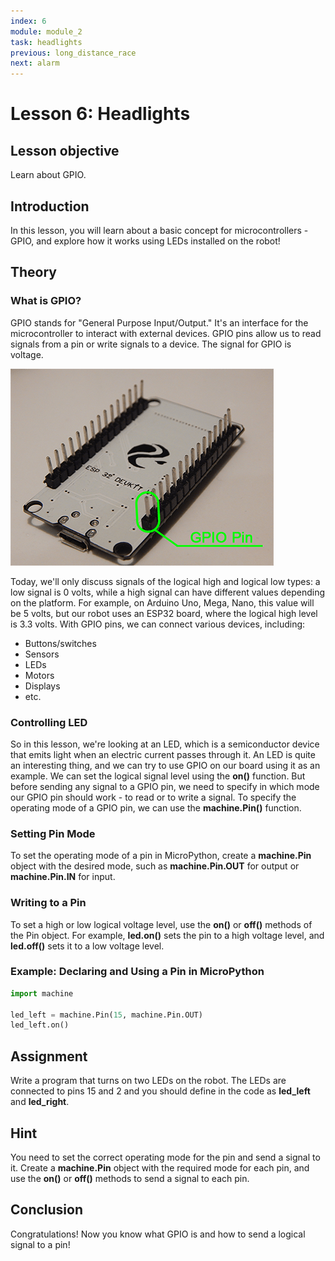 ```yaml
---
index: 6
module: module_2
task: headlights
previous: long_distance_race
next: alarm
---
```


# Lesson 6: Headlights

## Lesson objective

Learn about GPIO.

## Introduction

In this lesson, you will learn about a basic concept for microcontrollers - GPIO, and explore how it works using LEDs installed on the robot!

## Theory

### What is GPIO?

GPIO stands for "General Purpose Input/Output." It's an interface for the microcontroller to interact with external devices. GPIO pins allow us to read signals from a pin or write signals to a device. The signal for GPIO is voltage.

![image](https://github.com/autolab-fi/line-robot-curriculum/blob/main/images/module_2/headlights_2.png?raw=True)

Today, we'll only discuss signals of the logical high and logical low types: a low signal is 0 volts, while a high signal can have different values depending on the platform. For example, on Arduino Uno, Mega, Nano, this value will be 5 volts, but our robot uses an ESP32 board, where the logical high level is 3.3 volts. With GPIO pins, we can connect various devices, including:

- Buttons/switches
- Sensors
- LEDs
- Motors
- Displays
- etc.

### Controlling LED

So in this lesson, we're looking at an LED, which is a semiconductor device that emits light when an electric current passes through it. An LED is quite an interesting thing, and we can try to use GPIO on our board using it as an example. We can set the logical signal level using the **on()** function. But before sending any signal to a GPIO pin, we need to specify in which mode our GPIO pin should work - to read or to write a signal. To specify the operating mode of a GPIO pin, we can use the **machine.Pin()** function.

### Setting Pin Mode

To set the operating mode of a pin in MicroPython, create a **machine.Pin** object with the desired mode, such as **machine.Pin.OUT** for output or **machine.Pin.IN** for input.

### Writing to a Pin

To set a high or low logical voltage level, use the **on()** or **off()** methods of the Pin object. For example, **led.on()** sets the pin to a high voltage level, and **led.off()** sets it to a low voltage level.

### Example: Declaring and Using a Pin in MicroPython

```python
import machine

led_left = machine.Pin(15, machine.Pin.OUT)
led_left.on()
```

## Assignment

Write a program that turns on two LEDs on the robot. The LEDs are connected to pins 15 and 2 and you should define in the code as **led_left** and **led_right**.

## Hint

You need to set the correct operating mode for the pin and send a signal to it. Create a **machine.Pin** object with the required mode for each pin, and use the **on()** or **off()** methods to send a signal to each pin.

## Conclusion

Congratulations! Now you know what GPIO is and how to send a logical signal to a pin!
